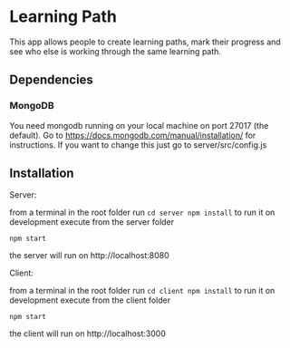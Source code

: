 # Learning Path

This app allows people to create learning paths, mark their progress and see who else is working through the same learning path.

## Dependencies

### MongoDB
You need mongodb running on your local machine on port 27017 (the default).
Go to https://docs.mongodb.com/manual/installation/ for instructions.
If you want to change this just go to server/src/config.js

## Installation

Server:

from a terminal in the root folder run
`
cd server
npm install
`
to run it on development execute from the server folder

`npm start`

the server will run on http://localhost:8080

Client:

from a terminal in the root folder run
`
cd client
npm install
`
to run it on development execute from the client folder

`npm start`

the client will run on http://localhost:3000
